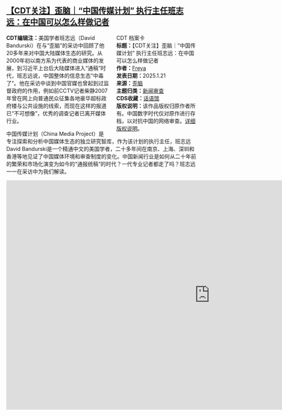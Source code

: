 <!--1738785534000-->
[【CDT关注】歪脑｜“中国传媒计划” 执行主任班志远：在中国可以怎么样做记者](https://chinadigitaltimes.net/chinese/715623.html)
------

<div style="width:42%;float:right;padding-left:20px"><div class="su-spoiler su-spoiler-style-fancy su-spoiler-icon-chevron-circle" data-scroll-offset="0" data-anchor-in-url="no"><div class="su-spoiler-title" tabindex="0" role="button"><span class="su-spoiler-icon"></span>CDT 档案卡</div><div class="su-spoiler-content su-u-clearfix su-u-trim"><strong>标题：</strong>【CDT关注】歪脑｜“中国传媒计划” 执行主任班志远：在中国可以怎么样做记者<br><strong>作者：</strong><a href="https://chinadigitaltimes.net/space/歪脑" target="_blank">Freya</a><br><strong>发表日期：</strong>2025.1.21<br><strong>来源：</strong><a href="https://www.wainao.me/wainao-watches/chinese-media-journalists/" target="_blank">歪脑</a><br><strong>主题归类：</strong><a href="https://chinadigitaltimes.net/space/新闻审查" target="_blank">新闻审查</a><br><strong>CDS收藏：</strong><a href="https://chinadigitaltimes.net/space/%E8%AF%9D%E8%AF%AD%E9%A6%86" target="_blank" rel="noopener">话语馆</a><br><strong>版权说明：</strong>该作品版权归原作者所有。中国数字时代仅对原作进行存档，以对抗中国的网络审查。<a href="https://chinadigitaltimes.net/chinese/copyright">详细版权说明</a>。</div></div></div><p><strong>CDT编辑注：</strong>美国学者班志远（David Bandurski）在与“歪脑”的采访中回顾了他20多年来对中国大陆媒体生态的研究。从2000年初以南方系为代表的商业媒体的发展，到习近平上台后大陆媒体进入“通稿”时代，班志远说，中国整体的信息生态“中毒了”。他在采访中谈到中国官媒也曾起到过监督政府的作用，例如前CCTV记者柴静2007年曾在网上向普通民众征集各地豪华超标政府楼与公共设施的线索，而现在这样的报道已“不可想像”，优秀的调查记者已离开媒体行业。</p><p>中国传媒计划（China Media Project）是专注探索和分析中国媒体生态的独立研究智库，作为该计划的执行主任，班志远David Bandurski是一个精通中文的美国学者，二十多年间在南京、上海、深圳和香港等地见证了中国媒体环境和审查制度的变化。中国新闻行业是如何从二十年前的繁荣和市场化演变为如今的“通报统稿”的时代？一代专业记者都走了吗？班志远一一在采访中为我们解读。</p><p><iframe title="&quot;中国传媒计划&quot; 执行主任班志远：在中国可以怎么样做记者" width="1080" height="608" src="https://www.youtube.com/embed/64yoaR0ewIM?feature=oembed" frameborder="0" allow="accelerometer; autoplay; clipboard-write; encrypted-media; gyroscope; picture-in-picture; web-share" referrerpolicy="strict-origin-when-cross-origin" allowfullscreen=""></iframe></p><div class="addtoany_share_save_container addtoany_content addtoany_content_bottom"><div class="a2a_kit a2a_kit_size_32 addtoany_list" data-a2a-url="https://chinadigitaltimes.net/chinese/715623.html" data-a2a-title="【CDT关注】歪脑｜“中国传媒计划” 执行主任班志远：在中国可以怎么样做记者"><a class="a2a_button_facebook" href="https://www.addtoany.com/add_to/facebook?linkurl=https%3A%2F%2Fchinadigitaltimes.net%2Fchinese%2F715623.html&amp;linkname=%E3%80%90CDT%E5%85%B3%E6%B3%A8%E3%80%91%E6%AD%AA%E8%84%91%EF%BD%9C%E2%80%9C%E4%B8%AD%E5%9B%BD%E4%BC%A0%E5%AA%92%E8%AE%A1%E5%88%92%E2%80%9D%20%E6%89%A7%E8%A1%8C%E4%B8%BB%E4%BB%BB%E7%8F%AD%E5%BF%97%E8%BF%9C%EF%BC%9A%E5%9C%A8%E4%B8%AD%E5%9B%BD%E5%8F%AF%E4%BB%A5%E6%80%8E%E4%B9%88%E6%A0%B7%E5%81%9A%E8%AE%B0%E8%80%85" title="Facebook" rel="nofollow noopener" target="_blank"></a><a class="a2a_button_twitter" href="https://www.addtoany.com/add_to/twitter?linkurl=https%3A%2F%2Fchinadigitaltimes.net%2Fchinese%2F715623.html&amp;linkname=%E3%80%90CDT%E5%85%B3%E6%B3%A8%E3%80%91%E6%AD%AA%E8%84%91%EF%BD%9C%E2%80%9C%E4%B8%AD%E5%9B%BD%E4%BC%A0%E5%AA%92%E8%AE%A1%E5%88%92%E2%80%9D%20%E6%89%A7%E8%A1%8C%E4%B8%BB%E4%BB%BB%E7%8F%AD%E5%BF%97%E8%BF%9C%EF%BC%9A%E5%9C%A8%E4%B8%AD%E5%9B%BD%E5%8F%AF%E4%BB%A5%E6%80%8E%E4%B9%88%E6%A0%B7%E5%81%9A%E8%AE%B0%E8%80%85" title="Twitter" rel="nofollow noopener" target="_blank"></a><a class="a2a_button_telegram" href="https://www.addtoany.com/add_to/telegram?linkurl=https%3A%2F%2Fchinadigitaltimes.net%2Fchinese%2F715623.html&amp;linkname=%E3%80%90CDT%E5%85%B3%E6%B3%A8%E3%80%91%E6%AD%AA%E8%84%91%EF%BD%9C%E2%80%9C%E4%B8%AD%E5%9B%BD%E4%BC%A0%E5%AA%92%E8%AE%A1%E5%88%92%E2%80%9D%20%E6%89%A7%E8%A1%8C%E4%B8%BB%E4%BB%BB%E7%8F%AD%E5%BF%97%E8%BF%9C%EF%BC%9A%E5%9C%A8%E4%B8%AD%E5%9B%BD%E5%8F%AF%E4%BB%A5%E6%80%8E%E4%B9%88%E6%A0%B7%E5%81%9A%E8%AE%B0%E8%80%85" title="Telegram" rel="nofollow noopener" target="_blank"></a><a class="a2a_button_reddit" href="https://www.addtoany.com/add_to/reddit?linkurl=https%3A%2F%2Fchinadigitaltimes.net%2Fchinese%2F715623.html&amp;linkname=%E3%80%90CDT%E5%85%B3%E6%B3%A8%E3%80%91%E6%AD%AA%E8%84%91%EF%BD%9C%E2%80%9C%E4%B8%AD%E5%9B%BD%E4%BC%A0%E5%AA%92%E8%AE%A1%E5%88%92%E2%80%9D%20%E6%89%A7%E8%A1%8C%E4%B8%BB%E4%BB%BB%E7%8F%AD%E5%BF%97%E8%BF%9C%EF%BC%9A%E5%9C%A8%E4%B8%AD%E5%9B%BD%E5%8F%AF%E4%BB%A5%E6%80%8E%E4%B9%88%E6%A0%B7%E5%81%9A%E8%AE%B0%E8%80%85" title="Reddit" rel="nofollow noopener" target="_blank"></a><a class="a2a_button_whatsapp" href="https://www.addtoany.com/add_to/whatsapp?linkurl=https%3A%2F%2Fchinadigitaltimes.net%2Fchinese%2F715623.html&amp;linkname=%E3%80%90CDT%E5%85%B3%E6%B3%A8%E3%80%91%E6%AD%AA%E8%84%91%EF%BD%9C%E2%80%9C%E4%B8%AD%E5%9B%BD%E4%BC%A0%E5%AA%92%E8%AE%A1%E5%88%92%E2%80%9D%20%E6%89%A7%E8%A1%8C%E4%B8%BB%E4%BB%BB%E7%8F%AD%E5%BF%97%E8%BF%9C%EF%BC%9A%E5%9C%A8%E4%B8%AD%E5%9B%BD%E5%8F%AF%E4%BB%A5%E6%80%8E%E4%B9%88%E6%A0%B7%E5%81%9A%E8%AE%B0%E8%80%85" title="WhatsApp" rel="nofollow noopener" target="_blank"></a><a class="a2a_button_email" href="https://www.addtoany.com/add_to/email?linkurl=https%3A%2F%2Fchinadigitaltimes.net%2Fchinese%2F715623.html&amp;linkname=%E3%80%90CDT%E5%85%B3%E6%B3%A8%E3%80%91%E6%AD%AA%E8%84%91%EF%BD%9C%E2%80%9C%E4%B8%AD%E5%9B%BD%E4%BC%A0%E5%AA%92%E8%AE%A1%E5%88%92%E2%80%9D%20%E6%89%A7%E8%A1%8C%E4%B8%BB%E4%BB%BB%E7%8F%AD%E5%BF%97%E8%BF%9C%EF%BC%9A%E5%9C%A8%E4%B8%AD%E5%9B%BD%E5%8F%AF%E4%BB%A5%E6%80%8E%E4%B9%88%E6%A0%B7%E5%81%9A%E8%AE%B0%E8%80%85" title="Email" rel="nofollow noopener" target="_blank"></a><a class="a2a_button_copy_link" href="https://www.addtoany.com/add_to/copy_link?linkurl=https%3A%2F%2Fchinadigitaltimes.net%2Fchinese%2F715623.html&amp;linkname=%E3%80%90CDT%E5%85%B3%E6%B3%A8%E3%80%91%E6%AD%AA%E8%84%91%EF%BD%9C%E2%80%9C%E4%B8%AD%E5%9B%BD%E4%BC%A0%E5%AA%92%E8%AE%A1%E5%88%92%E2%80%9D%20%E6%89%A7%E8%A1%8C%E4%B8%BB%E4%BB%BB%E7%8F%AD%E5%BF%97%E8%BF%9C%EF%BC%9A%E5%9C%A8%E4%B8%AD%E5%9B%BD%E5%8F%AF%E4%BB%A5%E6%80%8E%E4%B9%88%E6%A0%B7%E5%81%9A%E8%AE%B0%E8%80%85" title="Copy Link" rel="nofollow noopener" target="_blank"></a><a class="a2a_dd addtoany_share_save addtoany_share" href="https://www.addtoany.com/share"></a></div></div>
